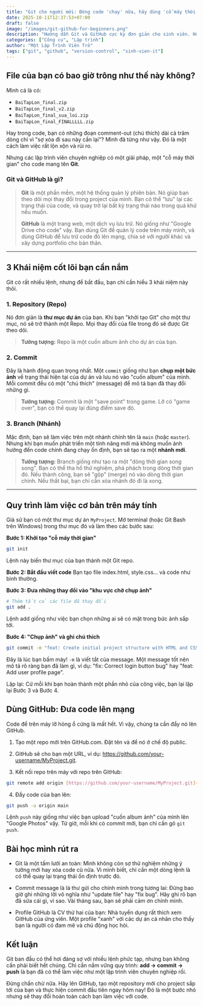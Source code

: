 ```yaml
---
title: "Git cho người mới: Đừng code 'chay' nữa, hãy dùng 'cỗ máy thời gian' này!"
date: 2025-10-11T12:37:53+07:00
draft: false
image: "/images/git-github-for-beginners.png"
description: "Hướng dẫn Git và GitHub cực kỳ đơn giản cho sinh viên. Học cách quản lý code như lập trình viên chuyên nghiệp và tạo một portfolio ấn tượng."
categories: ["Công cụ", "Lập trình"]
author: "Một Lập Trình Viên Trẻ"
tags: ["git", "github", "version-control", "sinh-vien-it"]
---
```


## File của bạn có bao giờ trông như thế này không?

Mình cá là có:
- `BaiTapLon_final.zip`
- `BaiTapLon_final_v2.zip`
- `BaiTapLon_final_sua_loi.zip`
- `BaiTapLon_final_FINALLLLL.zip`

Hay trong code, bạn có những đoạn comment-out (chú thích) dài cả trăm dòng chỉ vì "sợ xóa đi sau này cần lại"? Mình đã từng như vậy. Đó là một cách làm việc rất lộn xộn và rủi ro.

Nhưng các lập trình viên chuyên nghiệp có một giải pháp, một "cỗ máy thời gian" cho code mang tên **Git**.

### Git và GitHub là gì?

> **Git** là một phần mềm, một hệ thống quản lý phiên bản. Nó giúp bạn theo dõi mọi thay đổi trong project của mình. Bạn có thể "lưu" lại các trạng thái của code, và quay trở lại bất kỳ trạng thái nào trong quá khứ nếu muốn.
> 
> **GitHub** là một trang web, một dịch vụ lưu trữ. Nó giống như "Google Drive cho code" vậy. Bạn dùng Git để quản lý code trên máy mình, và dùng GitHub để lưu trữ code đó lên mạng, chia sẻ với người khác và xây dựng portfolio cho bản thân.



---

## 3 Khái niệm cốt lõi bạn cần nắm

Git có rất nhiều lệnh, nhưng để bắt đầu, bạn chỉ cần hiểu 3 khái niệm này thôi.

### 1. Repository (Repo)
Nó đơn giản là **thư mục dự án** của bạn. Khi bạn "khởi tạo Git" cho một thư mục, nó sẽ trở thành một Repo. Mọi thay đổi của file trong đó sẽ được Git theo dõi.
> **Tưởng tượng:** Repo là một cuốn album ảnh cho dự án của bạn.

### 2. Commit
Đây là hành động quan trọng nhất. Một `commit` giống như bạn **chụp một bức ảnh** về trạng thái hiện tại của dự án và lưu nó vào "cuốn album" của mình. Mỗi commit đều có một "chú thích" (message) để mô tả bạn đã thay đổi những gì.
> **Tưởng tượng:** Commit là một "save point" trong game. Lỡ có "game over", bạn có thể quay lại đúng điểm save đó.

### 3. Branch (Nhánh)
Mặc định, bạn sẽ làm việc trên một nhánh chính tên là `main` (hoặc `master`). Nhưng khi bạn muốn phát triển một tính năng mới mà không muốn ảnh hưởng đến code chính đang chạy ổn định, bạn sẽ tạo ra một **nhánh mới**.
> **Tưởng tượng:** Branch giống như tạo ra một "dòng thời gian song song". Bạn có thể tha hồ thử nghiệm, phá phách trong dòng thời gian đó. Nếu thành công, bạn sẽ "gộp" (merge) nó vào dòng thời gian chính. Nếu thất bại, bạn chỉ cần xóa nhánh đó đi là xong.

---

## Quy trình làm việc cơ bản trên máy tính

Giả sử bạn có một thư mục dự án `MyProject`. Mở terminal (hoặc Git Bash trên Windows) trong thư mục đó và làm theo các bước sau:

**Bước 1: Khởi tạo "cỗ máy thời gian"**
```bash
git init
```
Lệnh này biến thư mục của bạn thành một Git repo.

**Bước 2: Bắt đầu viết code**
Bạn tạo file index.html, style.css... và code như bình thường.

**Bước 3: Đưa những thay đổi vào "khu vực chờ chụp ảnh"**
```bash
# Thêm tất cả các file đã thay đổi
git add .
```
Lệnh add giống như việc bạn chọn những ai sẽ có mặt trong bức ảnh sắp tới.

**Bước 4: "Chụp ảnh" và ghi chú thích**
```bash
git commit -m "feat: Create initial project structure with HTML and CSS"
```
Đây là lúc bạn bấm máy! `-m` là viết tắt của message. Một message tốt nên mô tả rõ ràng bạn đã làm gì, ví dụ: "fix: Correct login button bug" hay "feat: Add user profile page".

Lặp lại: Cứ mỗi khi bạn hoàn thành một phần nhỏ của công việc, bạn lại lặp lại Bước 3 và Bước 4.

## Dùng GitHub: Đưa code lên mạng
Code để trên máy lỡ hỏng ổ cứng là mất hết. Vì vậy, chúng ta cần đẩy nó lên GitHub.

1. Tạo một repo mới trên GitHub.com. Đặt tên và để nó ở chế độ public.

2. GitHub sẽ cho bạn một URL, ví dụ: https://github.com/your-username/MyProject.git.

3. Kết nối repo trên máy với repo trên GitHub:
```bash
git remote add origin [https://github.com/your-username/MyProject.git](https://github.com/your-username/MyProject.git)
```
4. Đẩy code của bạn lên:
```bash
git push -u origin main
```
Lệnh `push` này giống như việc bạn upload "cuốn album ảnh" của mình lên "Google Photos" vậy. Từ giờ, mỗi khi có commit mới, bạn chỉ cần gõ `git push`.

## Bài học mình rút ra
- Git là một tấm lưới an toàn: Mình không còn sợ thử nghiệm những ý tưởng mới hay xóa code cũ nữa. Vì mình biết, chỉ cần một dòng lệnh là có thể quay lại trạng thái ổn định trước đó.

- Commit message là lá thư gửi cho chính mình trong tương lai: Đừng bao giờ ghi những lời vô nghĩa như "update file" hay "fix bug". Hãy ghi rõ bạn đã sửa cái gì, vì sao. Vài tháng sau, bạn sẽ phải cảm ơn chính mình.

- Profile GitHub là CV thứ hai của bạn: Nhà tuyển dụng rất thích xem GitHub của ứng viên. Một profile "xanh" với các dự án cá nhân cho thấy bạn là người có đam mê và chủ động học hỏi.

## Kết luận
Git ban đầu có thể hơi đáng sợ với nhiều lệnh phức tạp, nhưng bạn không cần phải biết hết chúng. Chỉ cần nắm vững quy trình: **add -> commit -> push** là bạn đã có thể làm việc như một lập trình viên chuyên nghiệp rồi.

Đừng chần chừ nữa. Hãy lên GitHub, tạo một repository mới cho project sắp tới của bạn và thực hiện commit đầu tiên ngay hôm nay! Đó là một bước nhỏ nhưng sẽ thay đổi hoàn toàn cách bạn làm việc với code.
